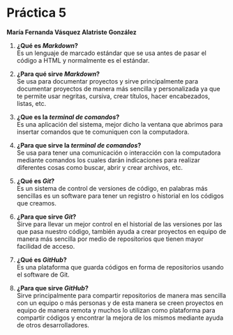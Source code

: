 # Práctica 5
**María Fernanda Vásquez Alatriste González**

1. **¿Qué es _Markdown_?**  
Es un lenguaje de marcado estándar que se usa antes de pasar el código a HTML y normalmente es el estándar.

1. **¿Para qué sirve _Markdown_?**  
Se usa para documentar proyectos y sirve principalmente para documentar proyectos de manera más sencilla y personalizada ya que te permite usar negritas, cursiva, crear títulos, hacer encabezados, listas, etc. 

1. **¿Que es la _terminal de comandos_?**  
Es una aplicación del sistema, mejor dicho la ventana que abrimos para insertar comandos que te comuniquen con la computadora.

1. **¿Para que sirve la _terminal de comandos_?**  
Se usa para tener una comunicación  o interacción con la computadora mediante comandos los cuales darán indicaciones para realizar diferentes cosas como buscar, abrir y crear archivos, etc.

1. **¿Qué es _Git_?**  
Es un sistema de control de versiones de código, en palabras más sencillas es un software para tener un registro o historial en los códigos que creamos.

1. **¿Para que sirve _Git_?**  
Sirve para llevar un mejor control en el historial de las versiones por las que pasa nuestro código, también ayuda a crear proyectos en equipo de manera más sencilla por medio de repositorios que tienen mayor facilidad de acceso.

1. **¿Qué es _GitHub_?**  
Es una plataforma que guarda códigos en forma de repositorios usando el software de Git.

1. **¿Para que sirve _GitHub_?**  
Sirve principalmente para compartir repositorios de manera mas sencilla con un equipo o más personas y de esta manera se creen proyectos en equipo de manera remota y muchos lo utilizan como plataforma para compartir códigos y encontrar la mejora de los mismos mediante ayuda de otros desarrolladores. 
